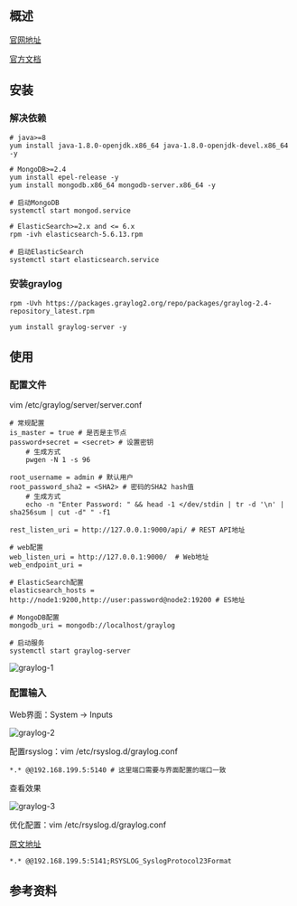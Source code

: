 ## 概述
[官网地址](https://www.graylog.org/)

[官方文档](http://docs.graylog.org/)

## 安装
### 解决依赖
```
# java>=8
yum install java-1.8.0-openjdk.x86_64 java-1.8.0-openjdk-devel.x86_64 -y

# MongoDB>=2.4
yum install epel-release -y
yum install mongodb.x86_64 mongodb-server.x86_64 -y

# 启动MongoDB
systemctl start mongod.service

# ElasticSearch>=2.x and <= 6.x
rpm -ivh elasticsearch-5.6.13.rpm

# 启动ElasticSearch
systemctl start elasticsearch.service 
```

### 安装graylog
```
rpm -Uvh https://packages.graylog2.org/repo/packages/graylog-2.4-repository_latest.rpm

yum install graylog-server -y
```

## 使用
### 配置文件
vim /etc/graylog/server/server.conf

```
# 常规配置
is_master = true # 是否是主节点
password+secret = <secret> # 设置密钥
	# 生成方式
	pwgen -N 1 -s 96

root_username = admin # 默认用户
root_password_sha2 = <SHA2> # 密码的SHA2 hash值
	# 生成方式
	echo -n "Enter Password: " && head -1 </dev/stdin | tr -d '\n' | sha256sum | cut -d" " -f1
	
rest_listen_uri = http://127.0.0.1:9000/api/ # REST API地址

# web配置
web_listen_uri = http://127.0.0.1:9000/  # Web地址
web_endpoint_uri =

# ElasticSearch配置
elasticsearch_hosts = http://node1:9200,http://user:password@node2:19200 # ES地址

# MongoDB配置
mongodb_uri = mongodb://localhost/graylog

# 启动服务
systemctl start graylog-server
```

![graylog-1](https://github.com/bloodzer0/Enterprise_Security_Build--Open_Source/raw/master/Infrastructure%20Security/Log%20Analysis/img/graylog-1.png)

### 配置输入
Web界面：System -> Inputs

![graylog-2](https://github.com/bloodzer0/Enterprise_Security_Build--Open_Source/raw/master/Infrastructure%20Security/Log%20Analysis/img/graylog-2.png)

配置rsyslog：vim /etc/rsyslog.d/graylog.conf

```
*.* @@192.168.199.5:5140 # 这里端口需要与界面配置的端口一致
```

查看效果

![graylog-3](https://github.com/bloodzer0/Enterprise_Security_Build--Open_Source/raw/master/Infrastructure%20Security/Log%20Analysis/img/graylog-3.png)

优化配置：vim /etc/rsyslog.d/graylog.conf

[原文地址](https://marketplace.graylog.org/addons/a47beb3b-0bd9-4792-a56a-33b27b567856)

```
*.* @@192.168.199.5:5141;RSYSLOG_SyslogProtocol23Format
```

## 参考资料
